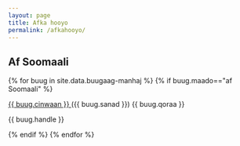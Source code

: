 ```yaml
---
layout: page
title: Afka hooyo
permalink: /afkahooyo/
---
```


## Af Soomaali
{% for buug in site.data.buugaag-manhaj %}
{% if buug.maado=="af Soomaali" %}

<a href="{{ buug.pdf }}"> {{ buug.cinwaan }} </a> <span class="sanad"> ({{ buug.sanad }}) </span><span class="qoraa">{{ buug.qoraa }} </span> 
 
 <div class="warbixin"> {{ buug.handle }} </div>

[//]:<div class="cinwaan"> 

{% endif %}
{% endfor %}